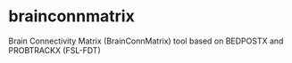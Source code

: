 # brainconnmatrix
Brain Connectivity Matrix (BrainConnMatrix) tool based on BEDPOSTX and PROBTRACKX (FSL-FDT)
